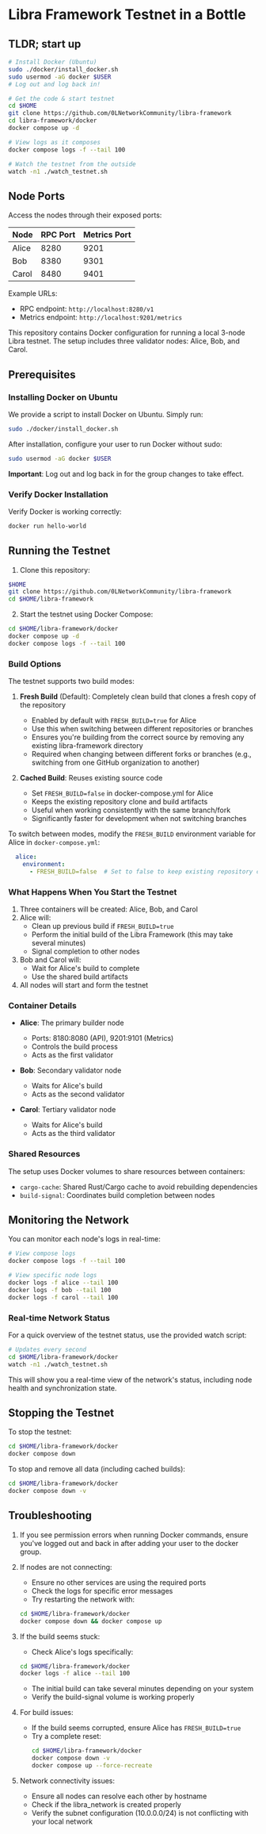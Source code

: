 # Libra Framework Testnet in a Bottle

## TLDR; start up

```bash
# Install Docker (Ubuntu)
sudo ./docker/install_docker.sh
sudo usermod -aG docker $USER
# Log out and log back in!

# Get the code & start testnet
cd $HOME
git clone https://github.com/0LNetworkCommunity/libra-framework
cd libra-framework/docker
docker compose up -d

# View logs as it composes
docker compose logs -f --tail 100

# Watch the testnet from the outside
watch -n1 ./watch_testnet.sh
```

## Node Ports

Access the nodes through their exposed ports:

| Node    | RPC Port | Metrics Port |
|---------|----------|--------------|
| Alice   | 8280     | 9201         |
| Bob     | 8380     | 9301         |
| Carol   | 8480     | 9401         |

Example URLs:
- RPC endpoint: `http://localhost:8280/v1`
- Metrics endpoint: `http://localhost:9201/metrics`

This repository contains Docker configuration for running a local 3-node Libra testnet. The setup includes three validator nodes: Alice, Bob, and Carol.

## Prerequisites

### Installing Docker on Ubuntu

We provide a script to install Docker on Ubuntu. Simply run:

```bash
sudo ./docker/install_docker.sh
```

After installation, configure your user to run Docker without sudo:

```bash
sudo usermod -aG docker $USER
```

**Important**: Log out and log back in for the group changes to take effect.

### Verify Docker Installation

Verify Docker is working correctly:

```bash
docker run hello-world
```

## Running the Testnet

1. Clone this repository:
```bash
$HOME
git clone https://github.com/0LNetworkCommunity/libra-framework
cd $HOME/libra-framework
```

2. Start the testnet using Docker Compose:
```bash
cd $HOME/libra-framework/docker
docker compose up -d
docker compose logs -f --tail 100
```

### Build Options

The testnet supports two build modes:

1. **Fresh Build** (Default): Completely clean build that clones a fresh copy of the repository
   - Enabled by default with `FRESH_BUILD=true` for Alice
   - Use this when switching between different repositories or branches
   - Ensures you're building from the correct source by removing any existing libra-framework directory
   - Required when changing between different forks or branches (e.g., switching from one GitHub organization to another)

2. **Cached Build**: Reuses existing source code
   - Set `FRESH_BUILD=false` in docker-compose.yml for Alice
   - Keeps the existing repository clone and build artifacts
   - Useful when working consistently with the same branch/fork
   - Significantly faster for development when not switching branches

To switch between modes, modify the `FRESH_BUILD` environment variable for Alice in `docker-compose.yml`:
```yaml
  alice:
    environment:
      - FRESH_BUILD=false  # Set to false to keep existing repository clone
```

### What Happens When You Start the Testnet

1. Three containers will be created: Alice, Bob, and Carol
2. Alice will:
   - Clean up previous build if `FRESH_BUILD=true`
   - Perform the initial build of the Libra Framework (this may take several minutes)
   - Signal completion to other nodes
3. Bob and Carol will:
   - Wait for Alice's build to complete
   - Use the shared build artifacts
4. All nodes will start and form the testnet

### Container Details

- **Alice**: The primary builder node
  - Ports: 8180:8080 (API), 9201:9101 (Metrics)
  - Controls the build process
  - Acts as the first validator

- **Bob**: Secondary validator node
  - Waits for Alice's build
  - Acts as the second validator

- **Carol**: Tertiary validator node
  - Waits for Alice's build
  - Acts as the third validator

### Shared Resources

The setup uses Docker volumes to share resources between containers:
- `cargo-cache`: Shared Rust/Cargo cache to avoid rebuilding dependencies
- `build-signal`: Coordinates build completion between nodes

## Monitoring the Network

You can monitor each node's logs in real-time:

```bash
# View compose logs
docker compose logs -f --tail 100

# View specific node logs
docker logs -f alice --tail 100
docker logs -f bob --tail 100
docker logs -f carol --tail 100
```

### Real-time Network Status

For a quick overview of the testnet status, use the provided watch script:

```bash
# Updates every second
cd $HOME/libra-framework/docker
watch -n1 ./watch_testnet.sh
```

This will show you a real-time view of the network's status, including node health and synchronization state.

## Stopping the Testnet

To stop the testnet:

```bash
cd $HOME/libra-framework/docker
docker compose down
```

To stop and remove all data (including cached builds):
```bash
cd $HOME/libra-framework/docker
docker compose down -v
```

## Troubleshooting

1. If you see permission errors when running Docker commands, ensure you've logged out and back in after adding your user to the docker group.

2. If nodes are not connecting:
   - Ensure no other services are using the required ports
   - Check the logs for specific error messages
   - Try restarting the network with:
   ```bash 
   cd $HOME/libra-framework/docker
   docker compose down && docker compose up
   ```

3. If the build seems stuck:
   - Check Alice's logs specifically: 
   ```bash 
   cd $HOME/libra-framework/docker
   docker logs -f alice --tail 100
   ```
   - The initial build can take several minutes depending on your system
   - Verify the build-signal volume is working properly

4. For build issues:
   - If the build seems corrupted, ensure Alice has `FRESH_BUILD=true`
   - Try a complete reset:
     ```bash
     cd $HOME/libra-framework/docker
     docker compose down -v
     docker compose up --force-recreate
     ```

5. Network connectivity issues:
   - Ensure all nodes can resolve each other by hostname
   - Check if the libra_network is created properly
   - Verify the subnet configuration (10.0.0.0/24) is not conflicting with your local network
